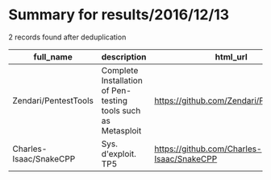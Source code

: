 
# Summary for results/2016/12/13
    
2 records found after deduplication

| full_name | description | html_url | matched_list | matched_count | pushed_at | size | stargazers_count | language | forks_count | vul_ids |
|------------------------|---------------------------------------------------------------|-------------------------------------------|----------------------------------|-----------------|---------------------------|--------|--------------------|------------|---------------|-----------|
| Zendari/PentestTools | Complete Installation of Pen-testing tools such as Metasploit | https://github.com/Zendari/PentestTools | ['metasploit module OR payload'] | 1 | 2016-12-13 06:33:16+00:00 | 4 | 0 | Shell | 0 | [] |
| Charles-Isaac/SnakeCPP | Sys. d'exploit. TP5 | https://github.com/Charles-Isaac/SnakeCPP | ['exploit'] | 1 | 2016-12-13 01:28:53+00:00 | 70956 | 0 | C++ | 0 | [] |
